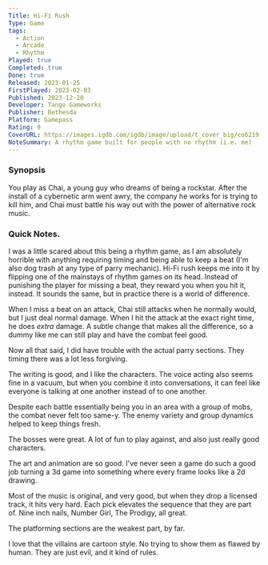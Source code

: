 ```yaml
---
Title: Hi-Fi Rush
Type: Game
tags:
  - Action
  - Arcade
  - Rhythm
Played: true
Completed: true
Done: true
Released: 2023-01-25
FirstPlayed: 2023-02-03
Published: 2023-12-20
Developer: Tango Gameworks
Publisher: Bethesda
Platform: Gamepass
Rating: 9
CoverURL: https://images.igdb.com/igdb/image/upload/t_cover_big/co6219.png
NoteSummary: A rhythm game built for people with no rhythm (i.e. me)
---
```

### Synopsis
You play as Chai, a young guy who dreams of being a rockstar. After the install of a cybernetic arm went awry, the company he works for is trying to kill him, and Chai must battle his way out with the power of alternative rock music.

### Quick Notes.

I was a little scared about this being a rhythm game, as I am absolutely horrible with anything requiring timing and being able to keep a beat (I'm also dog trash at any type of parry mechanic). Hi-Fi rush keeps me into it by flipping one of the mainstays of rhythm games on its head. Instead of punishing the player for missing a beat, they reward you when you hit it, instead. It sounds the same, but in practice there is a world of difference. 

When I miss a beat on an attack, Chai still attacks when he normally would, but I just deal normal damage. When I hit the attack at the exact right time, he does *extra* damage. A subtle change that makes all the difference, so a dummy like me can still play and have the combat feel good.

Now all that said, I did have trouble with the actual parry sections. They timing there was a lot less forgiving. 

The writing is good, and I like the characters. The voice acting also seems fine in a vacuum, but when you combine it into conversations, it can feel like everyone is talking at one another instead of to one another.

Despite each battle essentially being you in an area with a group of  mobs, the combat never felt too same-y. The enemy variety and group dynamics helped to keep things fresh.

The bosses were great. A lot of fun to play against, and also just really good characters.

The art and animation are so good. I've never seen a game do such a good job turning a 3d game into something where every frame looks like a 2d drawing. 

Most of the music is original, and very good, but when they drop a licensed track, it hits very hard. Each pick elevates the sequence that they are part of. Nine inch nails, Number Girl, The Prodigy, all great.

The platforming sections are the weakest part, by far. 

I love that the villains are cartoon style. No trying to show them as flawed by human. They are just evil, and it kind of rules. 

